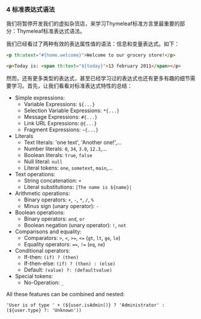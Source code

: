 ### 4 标准表达式语法

我们将暂停开发我们的虚拟杂货店，来学习Thymeleaf标准方言里最重要的部分：Thymeleaf标准表达式语法。

我们已经看过了两种有效的表达属性值的语法：信息和变量表达式。如下：
```html
<p th:utext="#{home.welcome}">Welcome to our grocery store!</p>

<p>Today is: <span th:text="${today}">13 february 2011</span></p>
```
然而，还有更多类型的表达式，甚至已经学习过的表达式也还有更多有趣的细节需要学习。首先，让我们看看对标准表达式特性的总结：

- Simple expressions:
    - Variable Expressions: `${...}`
    - Selection Variable Expressions: `*{...}`
    - Message Expressions: `#{...}`
    - Link URL Expressions: `@{...}`
    - Fragment Expressions: `~{...}`
- Literals
    - Text literals: 'one text', 'Another one!',…
    - Number literals: `0`, `34`, `3.0`, `12.3`,…
    - Boolean literals: `true`, `false`
    - Null literal: `null`
    - Literal tokens: `one`, `sometext`, `main`,…
- Text operations:
    - String concatenation: `+`
    - Literal substitutions: `|The name is ${name}|`
- Arithmetic operations:
    - Binary operators: `+`, `-`, `*`, `/`, `%`
    - Minus sign (unary operator): `-`
- Boolean operations:
    - Binary operators: `and`, `or`
    - Boolean negation (unary operator): `!`, `not`
- Comparisons and equality:
    - Comparators: `>`, `<`, `>=`, `<=` (`gt`, `lt`, `ge`, `le`)
    - Equality operators: `==`, `!=` (`eq`, `ne`)
- Conditional operators:
    - If-then: `(if) ? (then)`
    - If-then-else: `(if) ? (then) : (else)`
    - Default: `(value) ?: (defaultvalue)`
- Special tokens:
    - No-Operation: `_`

All these features can be combined and nested:
```
'User is of type ' + (${user.isAdmin()} ? 'Administrator' : (${user.type} ?: 'Unknown'))
```